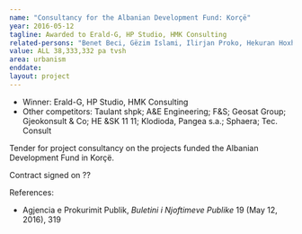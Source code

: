 ```yaml
---
name: "Consultancy for the Albanian Development Fund: Korçë"
year: 2016-05-12
tagline: Awarded to Erald-G, HP Studio, HMK Consulting
related-persons: "Benet Beci, Gëzim Islami, Ilirjan Proko, Hekuran Hoxhalli"
value: ALL 38,333,332 pa tvsh
area: urbanism
enddate:
layout: project
---
```

* Winner: Erald-G, HP Studio, HMK Consulting
* Other competitors: Taulant shpk; A&E Engineering; F&S; Geosat Group; Gjeokonsult & Co; HE &SK 11 11; Klodioda, Pangea s.a.; Sphaera; Tec. Consult

Tender for project consultancy on the projects funded the Albanian Development Fund in Korçë.

Contract signed on ??

References:

* Agjencia e Prokurimit Publik, *Buletini i Njoftimeve Publike* 19 (May 12, 2016), 319
